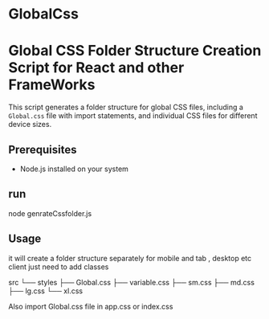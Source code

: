 # GlobalCss


# Global CSS Folder Structure Creation Script for React and other FrameWorks

This script generates a folder structure for global CSS files, including a `Global.css` file with import statements, and individual CSS files for different device sizes.

## Prerequisites

- Node.js installed on your system

## run

node genrateCssfolder.js

## Usage

it will create a folder structure separately for mobile and tab , desktop etc 
client just need to add classes 


src
└── styles
    ├── Global.css
    ├── variable.css
    ├── sm.css
    ├── md.css
    ├── lg.css
    └── xl.css

Also import Global.css file in app.css or index.css
